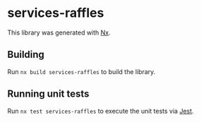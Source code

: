 # services-raffles

This library was generated with [Nx](https://nx.dev).

## Building

Run `nx build services-raffles` to build the library.

## Running unit tests

Run `nx test services-raffles` to execute the unit tests via [Jest](https://jestjs.io).
